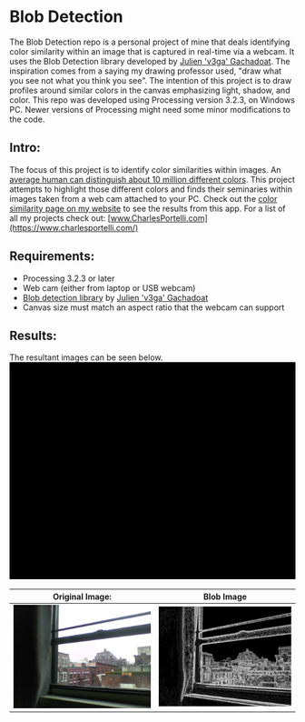 # Blob Detection

The Blob Detection repo is a personal project of mine that deals identifying color similarity within an image that is captured in real-time via a webcam. It uses the Blob Detection library developed by [Julien &#39;v3ga&#39; Gachadoat](http://www.v3ga.net/blog2/). The inspiration comes from a saying my drawing professor used, &quot;draw what you see not what you think you see&quot;. The intention of this project is to draw profiles around similar colors in the canvas emphasizing light, shadow, and color. This repo was developed using Processing version 3.2.3, on Windows PC. Newer versions of Processing might need some minor modifications to the code.

## Intro:

The focus of this project is to identify color similarities within images. An [average human can distinguish about 10 million different colors](https://en.wikipedia.org/wiki/Color_vision). This project attempts to highlight those different colors and finds their seminaries within images taken from a web cam attached to your PC. Check out the  [color similarity page on my website](https://www.charlesportelli.com/play-1/#/color-sampling/) to see the results from this app. For a list of all my projects check out:  [www.CharlesPortelli.com](https://www.charlesportelli.com/)

## Requirements:

- Processing 3.2.3 or later
- Web cam (either from laptop or USB webcam)
- [Blob detection library](https://processing.org/reference/libraries/) by [Julien &#39;v3ga&#39; Gachadoat](http://www.v3ga.net/blog2/)
- Canvas size must match an aspect ratio that the webcam can support

## Results:

The resultant images can be seen below.
![Blob Gif](https://github.com/Crashnorun/Blob_Image_03/blob/master/Example%20Images/Blob_Tracing_02.gif)

Original Image:       | Blob Image
:--------------------:|:--------------------:
![Original Image](https://github.com/Crashnorun/Blob_Image_03/blob/master/Example%20Images/22.jpg) | ![Blob Image](https://github.com/Crashnorun/Blob_Image_03/blob/master/Example%20Images/Image_12.jpg)
